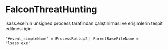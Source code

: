 # FalconThreatHunting

lsass.exe’nin unsigned process tarafından çalıştırılması ve erişimlerin tespit edilmesi için

`"#event_simpleName" = ProcessRollup2`
`| ParentBaseFileName = "lsass.exe"`
